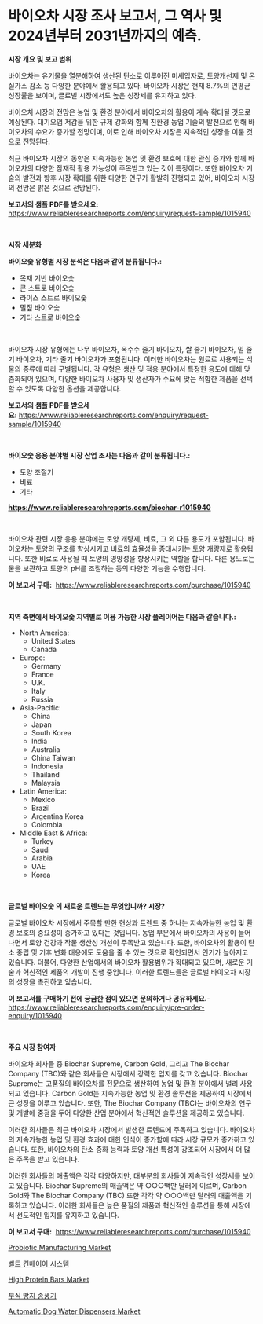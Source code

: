 <p><h1>바이오차 시장 조사 보고서, 그 역사 및 2024년부터 2031년까지의 예측.</h1></p><p><strong>시장 개요 및 보고 범위</strong></p>
<p><p>바이오차는 유기물을 열분해하여 생산된 탄소로 이루어진 미세입자로, 토양개선제 및 온실가스 감소 등 다양한 분야에서 활용되고 있다. 바이오차 시장은 현재 8.7%의 연평균 성장률을 보이며, 글로벌 시장에서도 높은 성장세를 유지하고 있다. </p><p>바이오차 시장의 전망은 농업 및 환경 분야에서 바이오차의 활용이 계속 확대될 것으로 예상된다. 대기오염 저감을 위한 규제 강화와 함께 친환경 농업 기술의 발전으로 인해 바이오차의 수요가 증가할 전망이며, 이로 인해 바이오차 시장은 지속적인 성장을 이룰 것으로 전망된다. </p><p>최근 바이오차 시장의 동향은 지속가능한 농업 및 환경 보호에 대한 관심 증가와 함께 바이오차의 다양한 잠재적 활용 가능성이 주목받고 있는 것이 특징이다. 또한 바이오차 기술의 발전과 향후 시장 확대를 위한 다양한 연구가 활발히 진행되고 있어, 바이오차 시장의 전망은 밝은 것으로 전망된다.</p></p>
<p><strong>보고서의 샘플 PDF를 받으세요:</strong> <a href="https://www.reliableresearchreports.com/enquiry/request-sample/1015940">https://www.reliableresearchreports.com/enquiry/request-sample/1015940</a></p>
<p>&nbsp;</p>
<p><strong>시장 세분화</strong></p>
<p><strong>바이오숯 유형별 시장 분석은 다음과 같이 분류됩니다.:</strong></p>
<p><ul><li>목재 기반 바이오숯</li><li>콘 스트로 바이오숯</li><li>라이스 스트로 바이오숯</li><li>밀짚 바이오숯</li><li>기타 스트로 바이오숯</li></ul></p>
<p>&nbsp;</p>
<p><p>바이오차 시장 유형에는 나무 바이오차, 옥수수 줄기 바이오차, 쌀 줄기 바이오차, 밀 줄기 바이오차, 기타 줄기 바이오차가 포함됩니다. 이러한 바이오차는 원료로 사용되는 식물의 종류에 따라 구별됩니다. 각 유형은 생산 및 적용 분야에서 특정한 용도에 대해 맞춤화되어 있으며, 다양한 바이오차 사용자 및 생산자가 수요에 맞는 적합한 제품을 선택할 수 있도록 다양한 옵션을 제공합니다.</p></p>
<p><strong>보고서의 샘플 PDF를 받으세요:</strong>&nbsp;<a href="https://www.reliableresearchreports.com/enquiry/request-sample/1015940">https://www.reliableresearchreports.com/enquiry/request-sample/1015940</a></p>
<p>&nbsp;</p>
<p><strong> 바이오숯 응용 분야별 시장 산업 조사는 다음과 같이 분류됩니다.:</strong></p>
<p><ul><li>토양 조절기</li><li>비료</li><li>기타</li></ul></p>
<p><strong><a href="https://www.reliableresearchreports.com/biochar-r1015940">https://www.reliableresearchreports.com/biochar-r1015940</a></strong></p>
<p>&nbsp;</p>
<p><p>바이오차 관련 시장 응용 분야에는 토양 개량제, 비료, 그 외 다른 용도가 포함됩니다. 바이오차는 토양의 구조를 향상시키고 비료의 효율성을 증대시키는 토양 개량제로 활용됩니다. 또한 비료로 사용될 때 토양의 영양성을 향상시키는 역할을 합니다. 다른 용도로는 물을 보관하고 토양의 pH를 조절하는 등의 다양한 기능을 수행합니다.</p></p>
<p><strong>이 보고서 구매:</strong>&nbsp; <a href="https://www.reliableresearchreports.com/purchase/1015940">https://www.reliableresearchreports.com/purchase/1015940</a></p>
<p>&nbsp;</p>
<p><strong>지역 측면에서 바이오숯 지역별로 이용 가능한 시장 플레이어는 다음과 같습니다.:</strong></p>
<p><ul>
    <li>
        North America:
        <ul>
            <li>United States</li>
            <li>Canada</li>
        </ul>
    </li>
    <li>
        Europe:
        <ul>
            <li>Germany</li>
            <li>France</li>
            <li>U.K.</li>
            <li>Italy</li>
            <li>Russia</li>
        </ul>
    </li>
    <li>
        Asia-Pacific:
        <ul>
            <li>China</li>
            <li>Japan</li>
            <li>South Korea</li>
            <li>India</li>
            <li>Australia</li>
            <li>China Taiwan</li>
            <li>Indonesia</li>
            <li>Thailand</li>
            <li>Malaysia</li>
        </ul>
    </li>
    <li>
        Latin America:
        <ul>
            <li>Mexico</li>
            <li>Brazil</li>
            <li>Argentina Korea</li>
            <li>Colombia</li>
        </ul>
    </li>
    <li>
        Middle East & Africa:
        <ul>
            <li>Turkey</li>
            <li>Saudi</li>
            <li>Arabia</li>
            <li>UAE</li>
            <li>Korea</li>
        </ul>
    </li>
    </ul></p>
<p>&nbsp;</p>
<p><strong>글로벌 바이오숯 의 새로운 트렌드는 무엇입니까? 시장?</strong></p>
<p><p>글로벌 바이오차 시장에서 주목할 만한 현상과 트렌드 중 하나는 지속가능한 농업 및 환경 보호의 중요성이 증가하고 있다는 것입니다. 농업 부문에서 바이오차의 사용이 늘어나면서 토양 건강과 작물 생산성 개선이 주목받고 있습니다. 또한, 바이오차의 활용이 탄소 중립 및 기후 변화 대응에도 도움을 줄 수 있는 것으로 확인되면서 인기가 높아지고 있습니다. 더불어, 다양한 산업에서의 바이오차 활용범위가 확대되고 있으며, 새로운 기술과 혁신적인 제품의 개발이 진행 중입니다. 이러한 트렌드들은 글로벌 바이오차 시장의 성장을 촉진하고 있습니다.</p></p>
<p><strong>이 보고서를 구매하기 전에 궁금한 점이 있으면 문의하거나 공유하세요.</strong>- <a href="https://www.reliableresearchreports.com/enquiry/pre-order-enquiry/1015940">https://www.reliableresearchreports.com/enquiry/pre-order-enquiry/1015940</a></p>
<p>&nbsp;</p>
<p><strong>주요 시장 참여자</strong></p>
<p><p>바이오차 회사들 중 Biochar Supreme, Carbon Gold, 그리고 The Biochar Company (TBC)와 같은 회사들은 시장에서 강력한 입지를 갖고 있습니다. Biochar Supreme는 고품질의 바이오차를 전문으로 생산하여 농업 및 환경 분야에서 널리 사용되고 있습니다. Carbon Gold는 지속가능한 농업 및 환경 솔루션을 제공하여 시장에서 큰 성장을 이루고 있습니다. 또한, The Biochar Company (TBC)는 바이오차의 연구 및 개발에 중점을 두어 다양한 산업 분야에서 혁신적인 솔루션을 제공하고 있습니다.</p><p>이러한 회사들은 최근 바이오차 시장에서 발생한 트렌드에 주목하고 있습니다. 바이오차의 지속가능한 농업 및 환경 효과에 대한 인식이 증가함에 따라 시장 규모가 증가하고 있습니다. 또한, 바이오차의 탄소 중화 능력과 토양 개선 특성이 강조되어 시장에서 더 많은 주목을 받고 있습니다.</p><p>이러한 회사들의 매출액은 각각 다양하지만, 대부분의 회사들이 지속적인 성장세를 보이고 있습니다. Biochar Supreme의 매출액은 약 ○○○백만 달러에 이르며, Carbon Gold와 The Biochar Company (TBC) 또한 각각 약 ○○○백만 달러의 매출액을 기록하고 있습니다. 이러한 회사들은 높은 품질의 제품과 혁신적인 솔루션을 통해 시장에서 선도적인 입지를 유지하고 있습니다.</p></p>
<p><strong>이 보고서 구매:</strong>&nbsp;&nbsp;<a href="https://www.reliableresearchreports.com/purchase/1015940">https://www.reliableresearchreports.com/purchase/1015940</a></p>
<p><p><a href="https://github.com/marloy8/Market-Research-Report-List-3/blob/main/probiotic-manufacturing-market.md">Probiotic Manufacturing Market</a></p><p><a href="https://github.com/vskv4779xr1/Market-Research-Report-List-1/blob/main/546780917400.md">벨트 컨베이어 시스템</a></p><p><a href="https://github.com/WillieWoodard/Market-Research-Report-List-4/blob/main/high-protein-bars-market.md">High Protein Bars Market</a></p><p><a href="https://github.com/xvz497517413/Market-Research-Report-List-1/blob/main/881592617399.md">부식 방지 송풍기</a></p><p><a href="https://issuu.com/reportprime-2/docs/automatic-dog-water-dispensers-market-size-2030.pp">Automatic Dog Water Dispensers Market</a></p></p>